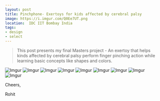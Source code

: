 ```yaml
---
layout: post
title: Pinchphone- Exertoys for kids affected by cerebral palsy
image: https://i.imgur.com/Q0Ee7UT.png
location:  IDC IIT Bombay India
tags:
- design
- select
---
```


> This post presents my final Masters project - An exertoy that helps kinds affected by cerebral palsy perform finger pinching action while learning basic concepts like shapes and colors.

![Imgur](https://i.imgur.com/qJuySbw.png)
![Imgur](https://i.imgur.com/y9y8Hyv.png)
![Imgur](https://i.imgur.com/AfqqgsM.png)
![Imgur](https://i.imgur.com/Q0Ee7UT.png)
![Imgur](https://i.imgur.com/W4ipYTu.jpg)
![Imgur](https://i.imgur.com/aXjlc5C.jpg?1)
![Imgur](https://i.imgur.com/wzkc1wZ.jpg)
![Imgur](https://i.imgur.com/XzVTSgU.jpg)
![Imgur](https://i.imgur.com/XFA9Yxn.jpg)




Cheers,

Rohit


      
